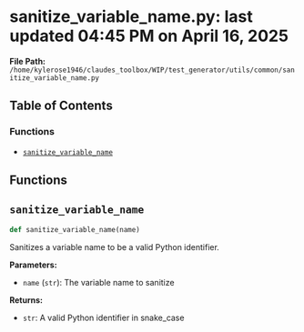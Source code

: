 # sanitize_variable_name.py: last updated 04:45 PM on April 16, 2025

**File Path:** `/home/kylerose1946/claudes_toolbox/WIP/test_generator/utils/common/sanitize_variable_name.py`

## Table of Contents

### Functions

- [`sanitize_variable_name`](#sanitize_variable_name)

## Functions

## `sanitize_variable_name`

```python
def sanitize_variable_name(name)
```

Sanitizes a variable name to be a valid Python identifier.

**Parameters:**

- `name` (`str`): The variable name to sanitize

**Returns:**

- `str`: A valid Python identifier in snake_case
